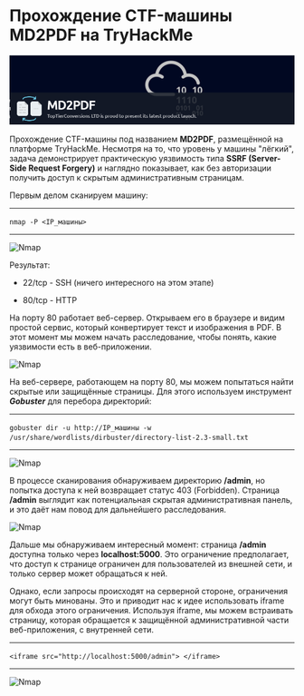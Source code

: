 # Прохождение CTF-машины MD2PDF на TryHackMe

![MD2PDF](images/mdpdf.png)

Прохождение CTF-машины под названием **MD2PDF**, размещённой на платформе TryHackMe. Несмотря на то, что уровень у машины "лёгкий", задача демонстрирует практическую уязвимость типа **SSRF (Server-Side Request Forgery)** и наглядно показывает, как без авторизации получить доступ к скрытым административным страницам.

Первым делом сканируем машину:

---

```nmap -P <IP_машины>```

---

![Nmap](images/img_1.png)

Результат:

- 22/tcp - SSH (ничего интересного на этом этапе)

- 80/tcp - HTTP

На порту 80 работает веб-сервер. Открываем его в браузере и видим простой сервис, который конвертирует текст и изображения в PDF. В этот момент мы можем начать расследование, чтобы понять, какие уязвимости есть в веб-приложении.

![Nmap](images/img_2.png)

На веб-сервере, работающем на порту 80, мы можем попытаться найти скрытые или защищённые страницы. Для этого используем инструмент ***Gobuster*** для перебора директорий:

---

```gobuster dir -u http://IP_машины -w /usr/share/wordlists/dirbuster/directory-list-2.3-small.txt```

---

![Nmap](images/img_3.png)

В процессе сканирования обнаруживаем директорию **/admin**, но попытка доступа к ней возвращает статус 403 (Forbidden). Страница **/admin** выглядит как потенциальная скрытая административная панель, и это даёт нам повод для дальнейшего расследования.

![Nmap](images/img_4.png)

Дальше мы обнаруживаем интересный момент: страница **/admin** доступна только через **localhost:5000**. Это ограничение предполагает, что доступ к странице ограничен для пользователей из внешней сети, и только сервер может обращаться к ней.

Однако, если запросы происходят на серверной стороне, ограничения могут быть минованы. Это и приводит нас к идее использовать iframe для обхода этого ограничения. Используя iframe, мы можем встраивать страницу, которая обращается к защищённой административной части веб-приложения, с внутренней сети.

---

```<iframe src="http://localhost:5000/admin"> </iframe>```

---

![Nmap](images/img_4.png)


